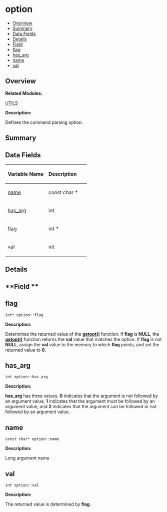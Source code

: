 # option<a name="ZH-CN_TOPIC_0000001054718173"></a>

-   [Overview](#section1520105783165637)
-   [Summary](#section394430251165637)
-   [Data Fields](#pub-attribs)
-   [Details](#section903750371165637)
-   [Field](#section657119121165637)
-   [flag](#ab366eea5fe7be25c1928328ba715e353)
-   [has\_arg](#a90d7ee9a51eea5c002682dbd0af149e4)
-   [name](#adc503659d37af8017fb4b86d61c99086)
-   [val](#a13bd155ec3b405d29c41ab8d0793be11)

## **Overview**<a name="section1520105783165637"></a>

**Related Modules:**

[UTILS](UTILS.md)

**Description:**

Defines the command parsing option. 

## **Summary**<a name="section394430251165637"></a>

## Data Fields<a name="pub-attribs"></a>

<a name="table181664632165637"></a>
<table><thead align="left"><tr id="row1758499926165637"><th class="cellrowborder" valign="top" width="50%" id="mcps1.1.3.1.1"><p id="p2099531633165637"><a name="p2099531633165637"></a><a name="p2099531633165637"></a>Variable Name</p>
</th>
<th class="cellrowborder" valign="top" width="50%" id="mcps1.1.3.1.2"><p id="p1844602718165637"><a name="p1844602718165637"></a><a name="p1844602718165637"></a>Description</p>
</th>
</tr>
</thead>
<tbody><tr id="row753135216165637"><td class="cellrowborder" valign="top" width="50%" headers="mcps1.1.3.1.1 "><p id="p2005961835165637"><a name="p2005961835165637"></a><a name="p2005961835165637"></a><a href="option.md#adc503659d37af8017fb4b86d61c99086">name</a></p>
</td>
<td class="cellrowborder" valign="top" width="50%" headers="mcps1.1.3.1.2 "><p id="p1392635456165637"><a name="p1392635456165637"></a><a name="p1392635456165637"></a>const char * </p>
</td>
</tr>
<tr id="row2140339884165637"><td class="cellrowborder" valign="top" width="50%" headers="mcps1.1.3.1.1 "><p id="p226311424165637"><a name="p226311424165637"></a><a name="p226311424165637"></a><a href="option.md#a90d7ee9a51eea5c002682dbd0af149e4">has_arg</a></p>
</td>
<td class="cellrowborder" valign="top" width="50%" headers="mcps1.1.3.1.2 "><p id="p671275521165637"><a name="p671275521165637"></a><a name="p671275521165637"></a>int </p>
</td>
</tr>
<tr id="row1060320127165637"><td class="cellrowborder" valign="top" width="50%" headers="mcps1.1.3.1.1 "><p id="p1453780106165637"><a name="p1453780106165637"></a><a name="p1453780106165637"></a><a href="option.md#ab366eea5fe7be25c1928328ba715e353">flag</a></p>
</td>
<td class="cellrowborder" valign="top" width="50%" headers="mcps1.1.3.1.2 "><p id="p919555486165637"><a name="p919555486165637"></a><a name="p919555486165637"></a>int * </p>
</td>
</tr>
<tr id="row1674008195165637"><td class="cellrowborder" valign="top" width="50%" headers="mcps1.1.3.1.1 "><p id="p431552934165637"><a name="p431552934165637"></a><a name="p431552934165637"></a><a href="option.md#a13bd155ec3b405d29c41ab8d0793be11">val</a></p>
</td>
<td class="cellrowborder" valign="top" width="50%" headers="mcps1.1.3.1.2 "><p id="p1027794085165637"><a name="p1027794085165637"></a><a name="p1027794085165637"></a>int </p>
</td>
</tr>
</tbody>
</table>

## **Details**<a name="section903750371165637"></a>

## **Field **<a name="section657119121165637"></a>

## flag<a name="ab366eea5fe7be25c1928328ba715e353"></a>

```
int* option::flag
```

 **Description:**

Determines the returned value of the  **[getopt\(\)](UTILS.md#ga5ffa4c677fc71cecd94f140ef9db624c)**  function. If  **flag**  is  **NULL**, the  **[getopt\(\)](UTILS.md#ga5ffa4c677fc71cecd94f140ef9db624c)**  function returns the  **val**  value that matches the option. If  **flag**  is not  **NULL**, assign the  **val**  value to the memory to which  **flag**  points, and set the returned value to  **0**. 

## has\_arg<a name="a90d7ee9a51eea5c002682dbd0af149e4"></a>

```
int option::has_arg
```

 **Description:**

**has\_arg**  has three values.  **0**  indicates that the argument is not followed by an argument value,  **1**  indicates that the argument must be followed by an argument value, and  **2**  indicates that the argument can be followed or not followed by an argument value. 

## name<a name="adc503659d37af8017fb4b86d61c99086"></a>

```
const char* option::name
```

 **Description:**

Long argument name 

## val<a name="a13bd155ec3b405d29c41ab8d0793be11"></a>

```
int option::val
```

 **Description:**

The returned value is determined by  **flag**. 

